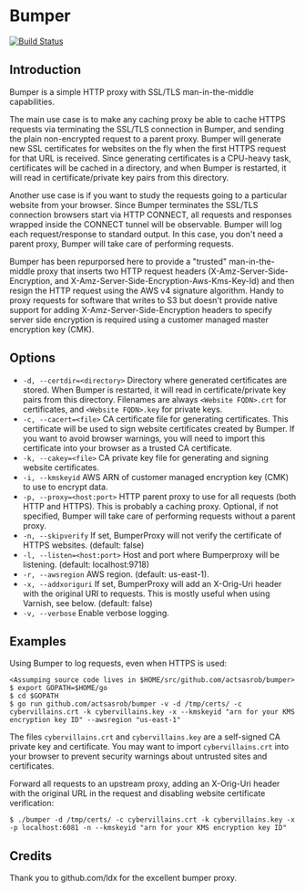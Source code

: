 Bumper
======

[![Build Status](https://travis-ci.org/ldx/bumper.svg?branch=master)](https://travis-ci.org/ldx/bumper)

Introduction
------------

Bumper is a simple HTTP proxy with SSL/TLS man-in-the-middle capabilities.

The main use case is to make any caching proxy be able to cache HTTPS requests via terminating the SSL/TLS connection in Bumper, and sending the plain non-encrypted request to a parent proxy. Bumper will generate new SSL certificates for websites on the fly when the first HTTPS request for that URL is received. Since generating certificates is a CPU-heavy task, certificates will be cached in a directory, and when Bumper is restarted, it will read in certificate/private key pairs from this directory.

Another use case is if you want to study the requests going to a particular website from your browser. Since Bumper terminates the SSL/TLS connection browsers start via HTTP CONNECT, all requests and responses wrapped inside the CONNECT tunnel will be observable. Bumper will log each request/response to standard output. In this case, you don't need a parent proxy, Bumper will take care of performing requests.

Bumper has been repurporsed here to provide a "trusted" man-in-the-middle proxy that inserts two HTTP request headers (X-Amz-Server-Side-Encryption, and X-Amz-Server-Side-Encryption-Aws-Kms-Key-Id) and then resign the HTTP request using the AWS v4 signature algorithm. Handy to proxy requests for software that writes to S3 but doesn't provide native support for adding X-Amz-Server-Side-Encryption headers to specify server side encryption is required using a customer managed master encryption key (CMK).

Options
-------
- `-d, --certdir=<directory>`    Directory where generated certificates are stored. When Bumper is restarted, it will read in certificate/private key pairs from this directory. Filenames are always `<Website FQDN>.crt` for certificates, and `<Website FQDN>.key` for private keys.
- `-c, --cacert=<file>`          CA certificate file for generating certificates. This certificate will be used to sign website certificates created by Bumper. If you want to avoid browser warnings, you will need to import this certificate into your browser as a trusted CA certificate.
- `-k, --cakey=<file>`           CA private key file for generating and signing website certificates.
- `-i, --kmskeyid`               AWS ARN of customer managed encryption key (CMK) to use to encrypt data. 
- `-p, --proxy=<host:port>`      HTTP parent proxy to use for all requests (both HTTP and HTTPS). This is probably a caching proxy. Optional, if not specified, Bumper will take care of performing requests without a parent proxy.
- `-n, --skipverify`             If set, BumperProxy will not verify the certificate of HTTPS websites. (default: false)
- `-l, --listen=<host:port>`     Host and port where Bumperproxy will be listening. (default: localhost:9718)
- `-r, --awsregion`              AWS region. (default: us-east-1).
- `-x, --addxoriguri`            If set, BumperProxy will add an X-Orig-Uri header with the original URI to requests. This is mostly useful when using Varnish, see below. (default: false)
- `-v, --verbose`                Enable verbose logging.

Examples
--------

Using Bumper to log requests, even when HTTPS is used:

    <Assumping source code lives in $HOME/src/github.com/actsasrob/bumper>
    $ export GOPATH=$HOME/go
    $ cd $GOPATH
    $ go run github.com/actsasrob/bumper -v -d /tmp/certs/ -c cybervillains.crt -k cybervillains.key -x --kmskeyid "arn for your KMS encryption key ID" --awsregion "us-east-1"

The files `cybervillains.crt` and `cybervillains.key` are a self-signed CA private key and certificate. You may want to import `cybervillains.crt` into your browser to prevent security warnings about untrusted sites and certificates.

Forward all requests to an upstream proxy, adding an X-Orig-Uri header with the original URL in the request and disabling website certificate verification:

    $ ./bumper -d /tmp/certs/ -c cybervillains.crt -k cybervillains.key -x -p localhost:6081 -n --kmskeyid "arn for your KMS encryption key ID"

Credits
-------

Thank you to github.com/ldx for the excellent bumper proxy.

